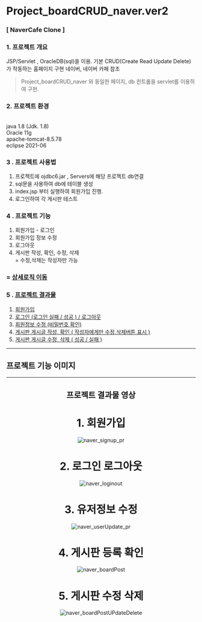 # Project_boardCRUD_naver.ver2

### [ NaverCafe Clone ]

### 1. 프로젝트 개요

  JSP/Servlet , OracleDB(sql)을 이용. 기본 CRUD(Create Read Update Delete)가 작동하는 홈페이지 구현 
  네이버, 네이버 카페 참조
  >Project_boardCRUD_naver 와 동일한 페이지, db 컨트롤을 servlet를 이용하여 구현.


### 2. 프로젝트 환경
<br> java  1.8 (Jdk. 1.8)
<br> Oracle  11g
<br> apache-tomcat-8.5.78
<br> eclipse  2021-06


### 3 . 프로젝트 사용법
  1. 프로젝트에 ojdbc6.jar , Servers에 해당 프로젝트 db연결 
  2. sql문을 사용하여 db에 테이블 생성
  3. index.jsp 부터 실행하여 회원가입 진행.
  4. 로그인하여 각 게시판 테스트


### 4 . 프로젝트 기능
  1. 회원가입 - 로그인
  2. 회원가입 정보 수정
  3. 로그아웃
  4. 게시판 작성, 확인, 수정, 삭제<br>
             = 수정,삭제는 작성자만 가능
  
  ### = [상세로직 이동]()
  
  
### 5 . [프로젝트 결과물](#프로젝트-결과물-영상)
  1. [회원가입](#1-회원가입)
  2. [로그인 (로그인 실패 / 성공 ) / 로그아웃](#2-로그인-로그아웃)
  3. [회원정보 수정 (비밀번호 확인)](#3-유저정보-수정)
  4. [게시판  게시글 작성, 확인 ( 작성자에게만 수정,삭제버튼 표시 )](#4-게시판-등록-확인)
  5. [게시판  게시글 수정, 삭제 ( 성공 / 실패 )](#5-게시판-수정-삭제)


---
## 프로젝트 기능 이미지


---
<div align=center>

## 프로젝트 결과물 영상

# 1. 회원가입
![naver_signup_pr](https://user-images.githubusercontent.com/96656259/209602408-d14921ac-1e44-4511-8450-52d9da75eab8.gif)


# 2. 로그인 로그아웃
![naver_loginout](https://user-images.githubusercontent.com/96656259/209602507-9218ef8a-d276-46ac-9f5c-e5322592d599.gif)


# 3. 유저정보 수정
![naver_userUpdate_pr](https://user-images.githubusercontent.com/96656259/209602440-411f4999-37a8-41d2-8cea-ae2d784c2a46.gif)


# 4. 게시판  등록 확인
![naver_boardPost](https://user-images.githubusercontent.com/96656259/209602527-434b60e7-b754-45c9-8025-73f86f8e43c4.gif)


# 5. 게시판  수정 삭제
![naver_boardPostUPdateDelete](https://user-images.githubusercontent.com/96656259/209602519-029528e4-c334-45ae-935b-d34b6b86dde6.gif)
</div>
